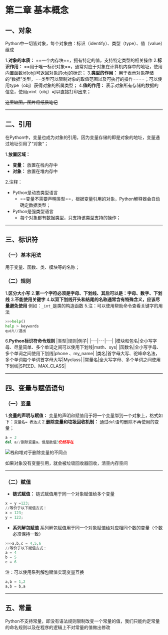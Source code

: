 # 第二章 基本概念

## 一、对象
Python中一切皆对象，每个对象由：标识（identify）、类型（type）、值（value）组成

1.**对象的本质：** ==一个内存块==，拥有特定的值，支持特定类型的相关操作
2.**标识作用：** ==用于唯一标识对象==，通常对应于对象在计算机内存中的地址，使用内置函数id(obj)可返回对象的obj的标识；
3.**类型的作用：** 用于表示对象存储的“数据”类型，==类型可以限制对象的取值范围以及可执行的操作====；可以使用type（obj）获得对象的所属类型；
4.**值的作用：** 表示对象所有存储的数据的信息，使用print（obj）可以直接打印出来；

~~这里缺图，图片将纸质笔记~~



----

## 二、引用

在Python中，变量也成为对象的引用，因为变量存储的即是对象的地址，变量通过地址引用了“对象“；

1.**放置区域：**
- **变量：** 放置在栈内存中
- **对象：** 放置在堆内存中


2.注释：
- Python是动态类型语言
  - ==变量不需要声明类型==，根据变量引用的对象，Python解释器会自动确定数据类型；
- Python是强类型语言
  - 每个对象都有数据类型，只支持该类型支持的操作；


---


## 三、标识符

### （一）基本用法
用于变量、函数、类、模块等的名称；

### （二）规则

1.**区分大小写** 
2.**第一个字符必须是字母、下划线、其后可以是：字母、数字、下划线**
3.**不能使用关键字**
4.**以双下划线开头和结尾的名称通常含有特殊含义，应该尽量避免使用** 例如：`_int_`是类的构造函数
5.注：可以使用帮助命令查看关键字的用法
```python
>>>help()
help > keywords
quit//退出
```
6.**Python标识符命令规则**
|类型|规则|例子|
|---|---|---|
|模块和包名|全小写字母、尽量简单、多个单词之间可以使用下划线|math、sys|
|函数名|全小写字母、多个单词之间使用下划线|phone 、my_name|
|类名|首字母大写、驼峰命名法，多个单词每个单词首字母大写|Myclass|
|常量名|全大写字母、多个单词之间使用下划线|SPEED、MAX_CLASS|


---


## 四、变量与赋值语句

### （一）变量

1.**变量的声明与赋值：**
变量的声明和赋值用于将一个变量绑到一个对象上，格式如下：`变量名= 表达式`
2.**删除变量和垃圾回收机制：**
通过`del`语句删除不再使用的变量；
```python
a = 3 
del a//删除变量a，但是数值3仍然存在
```
![栈和堆对于删除变量的不同点]($resource/%E6%A0%88%E5%92%8C%E5%A0%86%E5%AF%B9%E4%BA%8E%E5%88%A0%E9%99%A4%E5%8F%98%E9%87%8F%E7%9A%84%E4%B8%8D%E5%90%8C%E7%82%B9.png)

如果对象没有变量引用，就会被垃圾回收器回收，清空内存空间



---


### （二）赋值
- **链式赋值：**
链式赋值用于同一个对象赋值给多个变量
```python
x = y =123;
//等价于以下赋值方式：
x = 123;
y = 123;

```



- **系列解包赋值**
系列解包赋值用于同一个对象赋值给对应相同个数的变量（个数必须保持一致）

```python
>>>a,b,c = 4,5,6
//等价于以下赋值方式：
a = 4
b = 5
c = 6
```

注：可以使用系列解包赋值实现变量互换
```python
a,b = 1,2
a,b = b,a
```




----



## 五、常量

Python不支持常量，即没有语法规则限制改变一个常量的值，我们只能约定常量的命名规则以及在程序的逻辑上不对常量的值做出修改









